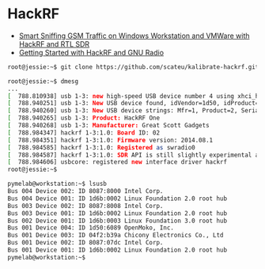 # HackRF

- [Smart Sniffing GSM Traffic on Windows Workstation and VMWare with HackRF and RTL SDR](http://www.instructables.com/id/SMART-SNIFFING-GSM-TRAFFIC-ON-WINDOWS-WORKSTATION-/?ALLSTEPS)
- [Getting Started with HackRF and GNU Radio](https://github.com/mossmann/hackrf/wiki/Getting-Started-with-HackRF-and-GNU-Radio)

```sh
root@jessie:~$ git clone https://github.com/scateu/kalibrate-hackrf.git
```

```sh
root@jessie:~$ dmesg
...
[  788.810938] usb 1-3: new high-speed USB device number 4 using xhci_hcd
[  788.940251] usb 1-3: New USB device found, idVendor=1d50, idProduct=6089
[  788.940260] usb 1-3: New USB device strings: Mfr=1, Product=2, SerialNumber=0
[  788.940265] usb 1-3: Product: HackRF One
[  788.940268] usb 1-3: Manufacturer: Great Scott Gadgets
[  788.984347] hackrf 1-3:1.0: Board ID: 02
[  788.984351] hackrf 1-3:1.0: Firmware version: 2014.08.1
[  788.984585] hackrf 1-3:1.0: Registered as swradio0
[  788.984587] hackrf 1-3:1.0: SDR API is still slightly experimental and functionality changes may follow
[  788.984606] usbcore: registered new interface driver hackrf
root@jessie:~$ 
```

```sh
pymelab@workstation:~$ lsusb
Bus 004 Device 002: ID 8087:8000 Intel Corp. 
Bus 004 Device 001: ID 1d6b:0002 Linux Foundation 2.0 root hub
Bus 003 Device 002: ID 8087:8008 Intel Corp. 
Bus 003 Device 001: ID 1d6b:0002 Linux Foundation 2.0 root hub
Bus 002 Device 001: ID 1d6b:0003 Linux Foundation 3.0 root hub
Bus 001 Device 004: ID 1d50:6089 OpenMoko, Inc. 
Bus 001 Device 003: ID 04f2:b39a Chicony Electronics Co., Ltd 
Bus 001 Device 002: ID 8087:07dc Intel Corp. 
Bus 001 Device 001: ID 1d6b:0002 Linux Foundation 2.0 root hub
pymelab@workstation:~$ 
```

```sh
```